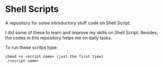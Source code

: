 # Shell Scripts 
A repository for some introductory stuff code on Shell Script.

I did some of these to learn and improve my skills on Shell Script.
Besides, the codes in this repository helps me on daily tasks.

To run these scritps type:
```
chmod +x <script name> (just the first time)
./<script name>
```
